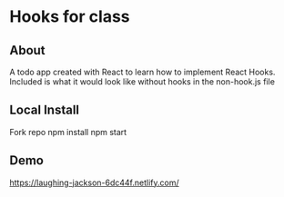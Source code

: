 # Hooks for class

## About

A todo app created with React to learn how to implement React Hooks. Included is what it would look like without hooks in the non-hook.js file


## Local Install

Fork repo
npm install
npm start

## Demo
https://laughing-jackson-6dc44f.netlify.com/

